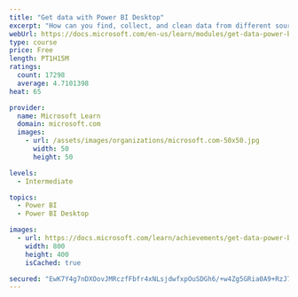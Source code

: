 ```yaml
---
title: "Get data with Power BI Desktop"
excerpt: "How can you find, collect, and clean data from different sources? Power BI is a tool for making sense of your data. You will learn tricks to make data-gathering easier."
webUrl: https://docs.microsoft.com/en-us/learn/modules/get-data-power-bi/
type: course
price: Free
length: PT1H15M
ratings:
  count: 17298
  average: 4.7101398
heat: 65

provider:
  name: Microsoft Learn
  domain: microsoft.com
  images:
    - url: /assets/images/organizations/microsoft.com-50x50.jpg
      width: 50
      height: 50

levels:
  - Intermediate

topics:
  - Power BI
  - Power BI Desktop

images:
  - url: https://docs.microsoft.com/learn/achievements/get-data-power-bi-desktop-social.png
    width: 800
    height: 400
    isCached: true

secured: "EwK7Y4g7nDXOovJMRczfFbfr4xNLsjdwfxpOuSDGh6/+w4Zg5GRia0A9+RzJ7weLHKM4kCOtzclaepXO/LLVPBJcZIg2xzdjpbYRpqwucCsBzibDloQCs9uTVtSObSoBUnXh0XF8KmQsY5IjH3ZIc5r9k1QLFEbw3GCaJIL4+UVTkmPwC9KxnzLIKMfRunB16bYBWajL5jTn4j6xC/rMUWHmP8ePRSmSSHxy6tAsOHi9ZC5axEaiKaJui9IXdd2y6lwjvI6hL6WNglrv29zhbKm53FVBWay7XiP1TMgvdAolE5LUjE+4ckqsVKuZwP04CBvAXxLkfnNCtdllvx6TdTWMQcAVr7gg0z59mm3iTd9hepXXjY2gSTFa7ZWZQpDsnMmBrulZnzI6EALVuwdRhbjAdmXABJqMbwCXVw4zq1whyblPNuRvRt6DheY1ufei;ARyF26VRiEMWoUKmKAkz1A=="
---
```



